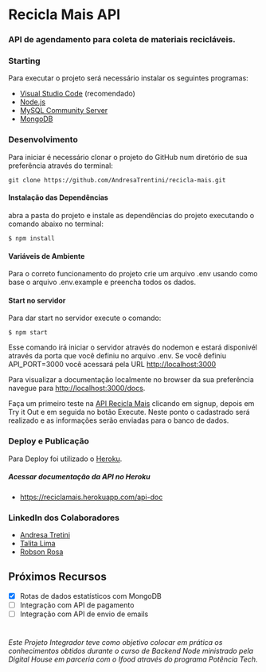 # Recicla Mais API

### API de agendamento para coleta de materiais recicláveis.

### Starting

Para executar o projeto será necessário instalar os seguintes programas:

* [Visual Studio Code](https://code.visualstudio.com/) (recomendado)
* [Node.js](https://nodejs.org/en/)
* [MySQL Community Server](https://dev.mysql.com/downloads/mysql/)
* [MongoDB](https://www.mongodb.com/try/download/community)
### Desenvolvimento

Para iniciar é necessário clonar o projeto do GitHub num diretório de sua preferência através do terminal:

```shell
git clone https://github.com/AndresaTrentini/recicla-mais.git
```

#### Instalação das Dependências

abra a pasta do projeto e instale as dependências do projeto executando o comando abaixo no terminal:

```shell
$ npm install
```
#### Variáveis de Ambiente

Para o correto funcionamento do projeto crie um arquivo .env usando como base o arquivo .env.example e preencha todos os dados.

#### Start no servidor

Para dar start no servidor execute o comando:

```shell
$ npm start
```

Esse comando irá iniciar o servidor através do nodemon e estará disponivél através da porta que você definiu no arquivo .env. Se você definiu API_PORT=3000 você acessará pela URL [http://localhost:3000](http://localhost:3000)

Para visualizar a documentação localmente no browser da sua preferência navegue para [http://localhost:3000/docs](http://localhost:3000/api-doc).

Faça um primeiro teste na [API Recicla Mais](https://reciclamais.herokuapp.com/api-doc) clicando em signup, depois em Try it Out e em seguida no botão Execute. Neste ponto o cadastrado será realizado e as informações serão enviadas para o banco de dados.

### Deploy e Publicação

Para Deploy foi utilizado o [Heroku](https://www.heroku.com/).

##### Acessar documentação da API no Heroku

* https://reciclamais.herokuapp.com/api-doc


### LinkedIn dos Colaboradores

* [Andresa Tretini](https://www.linkedin.com/in/andresatrentini)
* [Talita Lima](https://www.linkedin.com/in/talitalimadc)
* [Robson Rosa](https://www.linkedin.com/in/robsonrosajr/)

## Próximos Recursos

- [x] Rotas de dados estatísticos com MongoDB
- [ ] Integração com API de pagamento
- [ ] Integração com API de envio de emails
#
###### Este Projeto Integrador teve como objetivo colocar em prática os conhecimentos obtidos durante o curso de Backend Node ministrado pela Digital House em parceria com o Ifood através do programa Potência Tech.




